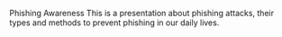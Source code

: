 Phishing Awareness
This is a presentation about phishing attacks, their types and methods to prevent phishing in our daily lives.

